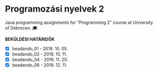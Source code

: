 # Programozási nyelvek 2
Java programming assignments for "Programming 2" course at University of Debrecen. 🎓


**BEKÜLDÉSI HATÁRIDŐK**
- [x] beadando_01 - 2019. 10. 05.
- [x] beadando_02 - 2019. 10. 11.
- [x] beadando_04 - 2019. 11. 20.
- [x] beadando_06 - 2019. 12. 11.
